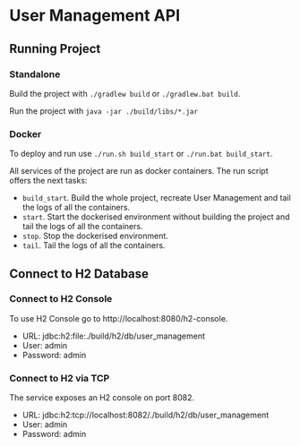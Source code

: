 # User Management API

## Running Project

### Standalone

Build the project with `./gradlew build` or `./gradlew.bat build`.

Run the project with `java -jar ./build/libs/*.jar`

### Docker

To deploy and run use `./run.sh build_start` or `./run.bat build_start`.

All services of the project are run as docker containers. The run script offers the next tasks:

 * `build_start`. Build the whole project, recreate User Management and tail the logs of all the containers.
 * `start`. Start the dockerised environment without building the project and tail the logs of all the containers.
 * `stop`. Stop the dockerised environment.
 * `tail`. Tail the logs of all the containers.

## Connect to H2 Database

### Connect to H2 Console

To use H2 Console go to http://localhost:8080/h2-console.
- URL: jdbc:h2:file:./build/h2/db/user_management
- User: admin
- Password: admin

### Connect to H2 via TCP

The service exposes an H2 console on port 8082.
- URL: jdbc:h2:tcp://localhost:8082/./build/h2/db/user_management
- User: admin
- Password: admin
